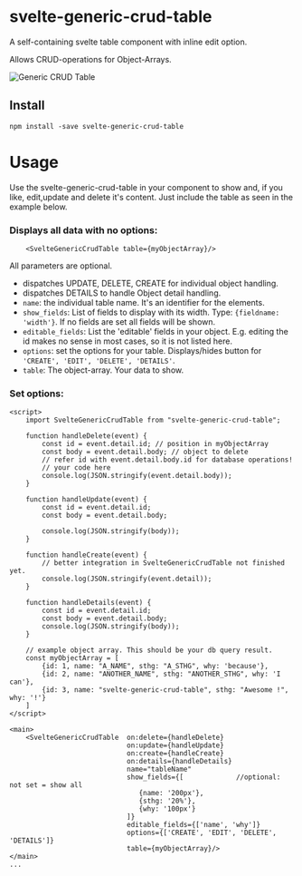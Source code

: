 # svelte-generic-crud-table

A self-containing svelte table component with inline edit option.

Allows CRUD-operations for Object-Arrays.

![Generic CRUD Table](https://github.com/ivosdc/svelte-generic-crud-table/raw/master/assets/generic-crud-table.png "Svelte GenericCrudTable")


## Install

```
npm install -save svelte-generic-crud-table
```

# Usage
Use the svelte-generic-crud-table in your component to show and, if you like, edit,update and delete it's content.
Just include the table as seen in the example below.

### Displays all data with no options:
```
    <SvelteGenericCrudTable table={myObjectArray}/>
```

All parameters are optional.


- dispatches UPDATE, DELETE, CREATE for individual object handling.
- dispatches DETAILS to handle Object detail handling.
- `name`: the individual table name. It's an identifier for the elements.
- `show_fields`: List of fields to display with its width. Type: `{fieldname: 'width'}`. If no fields are set all fields will be shown.
- `editable_fields`: List the 'editable' fields in your object. E.g. editing the id makes no sense in most cases, so it is not listed here.
- `options`: set the options for your table. Displays/hides button for `'CREATE', 'EDIT', 'DELETE', 'DETAILS'`.
- `table`: The object-array. Your data to show.


###  Set options:
```
<script>
    import SvelteGenericCrudTable from "svelte-generic-crud-table";

    function handleDelete(event) {
        const id = event.detail.id; // position in myObjectArray
        const body = event.detail.body; // object to delete
        // refer id with event.detail.body.id for database operations!
        // your code here
        console.log(JSON.stringify(event.detail.body));
    }

    function handleUpdate(event) {
        const id = event.detail.id;
        const body = event.detail.body;

        console.log(JSON.stringify(body));
    }

    function handleCreate(event) {
        // better integration in SvelteGenericCrudTable not finished yet.
        console.log(JSON.stringify(event.detail));
    }

    function handleDetails(event) {
        const id = event.detail.id;
        const body = event.detail.body;
        console.log(JSON.stringify(body));
    }

    // example object array. This should be your db query result.
    const myObjectArray = [
        {id: 1, name: "A_NAME", sthg: "A_STHG", why: 'because'},
        {id: 2, name: "ANOTHER_NAME", sthg: "ANOTHER_STHG", why: 'I can'},
        {id: 3, name: "svelte-generic-crud-table", sthg: "Awesome !", why: '!'}
    ]
</script>

<main>
    <SvelteGenericCrudTable  on:delete={handleDelete}
                             on:update={handleUpdate}
                             on:create={handleCreate}
                             on:details={handleDetails}
                             name="tableName"
                             show_fields={[             //optional: not set = show all
                                {name: '200px'},
                                {sthg: '20%'},
                                {why: '100px'}
                             ]}
                             editable_fields={['name', 'why']}
                             options={['CREATE', 'EDIT', 'DELETE', 'DETAILS']}
                             table={myObjectArray}/>
</main>
...
```
